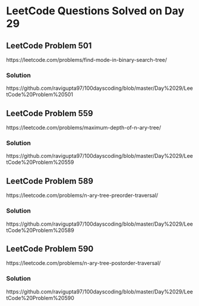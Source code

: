 <h1>LeetCode Questions Solved on Day 29</h1>

<h2>LeetCode Problem 501</h2>  https://leetcode.com/problems/find-mode-in-binary-search-tree/
<h3>Solution</h3>  https://github.com/ravigupta97/100dayscoding/blob/master/Day%2029/LeetCode%20Problem%20501

<h2>LeetCode Problem 559</h2>  https://leetcode.com/problems/maximum-depth-of-n-ary-tree/
<h3>Solution</h3>  https://github.com/ravigupta97/100dayscoding/blob/master/Day%2029/LeetCode%20Problem%20559

<h2>LeetCode Problem 589</h2>  https://leetcode.com/problems/n-ary-tree-preorder-traversal/
<h3>Solution</h3>  https://github.com/ravigupta97/100dayscoding/blob/master/Day%2029/LeetCode%20Problem%20589

<h2>LeetCode Problem 590</h2>  https://leetcode.com/problems/n-ary-tree-postorder-traversal/
<h3>Solution</h3>  https://github.com/ravigupta97/100dayscoding/blob/master/Day%2029/LeetCode%20Problem%20590
